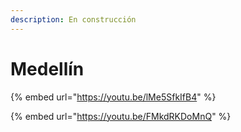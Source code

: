 ```yaml
---
description: En construcción
---
```


# Medellín

{% embed url="https://youtu.be/lMe5SfkIfB4" %}

{% embed url="https://youtu.be/FMkdRKDoMnQ" %}




